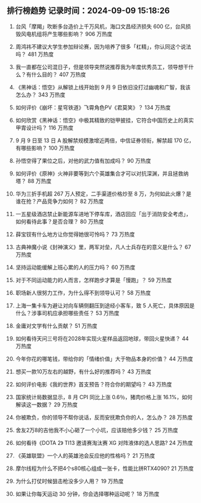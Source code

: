 
## 排行榜趋势 记录时间：2024-09-09 15:18:26
  
  1. 台风「摩羯」吹断多台造价上千万风机，海口文昌经济损失 600 亿，台风损毁风电机组将产生哪些影响？ 906 万热度
    
  2. 周鸿祎不建议大学生参加辩论赛，因为培养了很多「杠精」，你认同这个说法吗？ 481 万热度
    
  3. 我一直都在公司混日子，但是领导突然说推荐我为年度优秀员工，领导想干什么？有什么目的？ 407 万热度
    
  4. 《黑神话：悟空》从解锁上线开始到 9 月 9 日依旧没打过幽魂和广智，我该怎么办？ 343 万热度
    
  5. 如何评价《崩坏：星穹铁道》飞霄角色PV《君莫笑》？ 134 万热度
    
  6. 如何欣赏《黑神话：悟空》中极其精致的铠甲披挂，它符合中国历史上的真实甲胄设计吗？ 116 万热度
    
  7. 9 月 9 日至 13 日 A 股解禁规模激增近两倍，中信证券领衔，解禁超 170 亿，有哪些影响？ 100 万热度
    
  8. 孙悟空得了果位之后，对他的武力值有加成吗？ 90 万热度
    
  9. 如何评价《原神》火神非要等到六个英雄集合才可以对抗深渊，并且拯救纳塔？ 88 万热度
    
  10. 华为三折手机超 267 万人预定，二手渠道价格炒至 8 万，为何如此火爆？是谁在抢？产品竞争力如何？ 82 万热度
    
  11. 一五星级酒店禁止新能源车进地下停车库，酒店回应「出于消防安全考虑」，如何看待此事？是否合理？ 80 万热度
    
  12. 薛宝钗有什么地方让你觉得她很可怜吗？ 73 万热度
    
  13. 古典神魔小说《封神演义》里，两军对垒，凡人士兵存在的意义是什么？ 67 万热度
    
  14. 坚持运动能缓解上班心累的人的压力吗？ 60 万热度
    
  15. 对于不同运动能力的人而言，怎样跑步才算是「慢跑」？ 59 万热度
    
  16. 职场新人很努力工作，为什么得不到领导认可？ 58 万热度
    
  17. 上海一集卡车为避让对向车辆侧翻压到途经小客车，致 5 人死亡，具体原因是什么？涉事司机应承担哪些责任？ 53 万热度
    
  18. 金庸对文学有什么贡献？ 51 万热度
    
  19. 如何看待天问三号将在2028年实现火星样品返回地球，带回火星快递？ 44 万热度
    
  20. 今年你花的哪笔钱，带给你的「情绪价值」大于物品本身的价值？ 44 万热度
    
  21. 想买一款10万左右的越野，有什么好的推荐吗？ 43 万热度
    
  22. 如何评价电影《我的世界》首支预告？符合你的期望吗？ 43 万热度
    
  23. 国家统计局数据显示，8 月 CPI 同比上涨 0.6％，猪肉价格上涨 16.1%，如何解读这一数据？ 29 万热度
    
  24. 你被欺负，你的领导不帮你说话，反而安抚欺负你的人，怎么办？ 28 万热度
    
  25. 舍友2万8的吉他我不小心砸了一个小坑，应该赔他多少钱？ 25 万热度
    
  26. 如何看待《DOTA 2》 TI13 邀请赛淘汰赛 XG 对阵液体的选人思路? 24 万热度
    
  27. 《英雄联盟》一个人的英雄池会反应他的性格吗？ 21 万热度
    
  28. 摩尔线程为什么不把4个s80核心组成一张卡，性能比拼RTX4090? 21 万热度
    
  29. 为什么打仗时候狙击枪没多少人用？ 19 万热度
    
  30. 如果让你每天运动 30 分钟，你会选择哪种运动呢？ 18 万热度
    